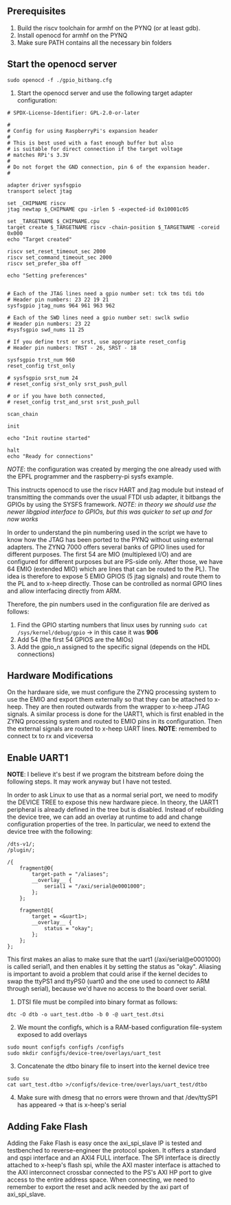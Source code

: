 ## Prerequisites

1. Build the riscv toolchain for armhf on the PYNQ (or at least gdb). 
2. Install openocd for armhf on the PYNQ
3. Make sure PATH contains all the necessary bin folders

## Start the openocd server
```
sudo openocd -f ./gpio_bitbang.cfg
```

1. Start the openocd server and use the following target adapter configuration: 

```
# SPDX-License-Identifier: GPL-2.0-or-later

#
# Config for using RaspberryPi's expansion header
#
# This is best used with a fast enough buffer but also
# is suitable for direct connection if the target voltage
# matches RPi's 3.3V
#
# Do not forget the GND connection, pin 6 of the expansion header.
#

adapter driver sysfsgpio
transport select jtag

set _CHIPNAME riscv
jtag newtap $_CHIPNAME cpu -irlen 5 -expected-id 0x10001c05

set _TARGETNAME $_CHIPNAME.cpu
target create $_TARGETNAME riscv -chain-position $_TARGETNAME -coreid 0x000
echo "Target created"

riscv set_reset_timeout_sec 2000
riscv set_command_timeout_sec 2000
riscv set_prefer_sba off

echo "Setting preferences"


# Each of the JTAG lines need a gpio number set: tck tms tdi tdo
# Header pin numbers: 23 22 19 21
sysfsgpio jtag_nums 964 961 963 962

# Each of the SWD lines need a gpio number set: swclk swdio
# Header pin numbers: 23 22
#sysfsgpio swd_nums 11 25

# If you define trst or srst, use appropriate reset_config
# Header pin numbers: TRST - 26, SRST - 18

sysfsgpio trst_num 960
reset_config trst_only

# sysfsgpio srst_num 24
# reset_config srst_only srst_push_pull

# or if you have both connected,
# reset_config trst_and_srst srst_push_pull

scan_chain

init

echo "Init routine started"

halt
echo "Ready for connections"
```
_NOTE_: the configuration was created by merging the one already used with the EPFL programmer and the raspberry-pi sysfs example. 

This instructs openocd to use the riscv HART and jtag module but instead of transmitting the commands over the usual FTDI usb adapter, it bitbangs the GPIOs by using the SYSFS framework. 
_NOTE: in theory we should use the newer libgpiod interface to GPIOs, but this was quicker to set up and for now works_

In order to understand the pin numbering used in the script we have to know how the JTAG has been ported to the PYNQ without using external adapters. 
The ZYNQ 7000 offers several banks of GPIO lines used for different purposes. The first 54 are MIO (multiplexed I/O) and are configured for different purposes but are PS-side only. After those, we have 64 EMIO (extended MIO) which are lines that can be routed to the PL). The idea is therefore to expose 5 EMIO GPIOS (5 jtag signals) and route them to the PL and to x-heep directly. Those can be controlled as normal GPIO lines and allow interfacing directly from ARM. 

Therefore, the pin numbers used in the configuration file are derived as follows:
1. Find the GPIO starting numbers that linux uses by running ``` sudo cat /sys/kernel/debug/gpio ``` -> in this case it was __906__
2. Add 54 (the first 54 GPIOS are the MIOs)
3. Add the gpio_n assigned to the specific signal (depends on the HDL connections)


## Hardware Modifications
On the hardware side, we must configure the ZYNQ processing system to use the EMIO and export them externally so that they can be attached to x-heep. They are then routed outwards from the wrapper to x-heep JTAG signals. 
A similar process is done for the UART1, which is first enabled in the ZYNQ processing system and routed to EMIO pins in its configuration. Then the external signals are routed to x-heep UART lines. 
__NOTE__: remembed to connect tx to rx and viceversa

## Enable UART1
__NOTE__: I believe it's best if we program the bitstream before doing the following steps. It may work anyway but I have not tested.

In order to ask Linux to use that as a normal serial port, we need to modify the DEVICE TREE to expose this new hardware piece. In theory, the UART1 peripheral is already defined in the tree but is disabled. Instead of rebuilding the device tree, we can add an overlay at runtime to add and change configuration properties of the tree. In particular, we need to extend the device tree with the following: 

```
/dts-v1/;
/plugin/;

/{
	fragment@0{
		target-path = "/aliases";
		__overlay__ {
			serial1 = "/axi/serial@e0001000";	
		};
	};

	fragment@1{
		target = <&uart1>;
		__overlay__ {
			status = "okay";
		};
	};
};

```
This first makes an alias to make sure that the uart1 (/axi/serial@e0001000) is called serial1, and then enables it by setting the status as "okay". Aliasing is important to avoid a problem that could arise if the kernel decides to swap the ttyPS1 and ttyPS0 (uart0 and the one used to connect to ARM through serial), because we'd have no access to the board over serial. 

1. DTSI file must be compiled into binary format as follows:

```
dtc -O dtb -o uart_test.dtbo -b 0 -@ uart_test.dtsi
```
2. We mount the configfs, which is a RAM-based configuration file-system exposed to add overlays
```
sudo mount configfs configfs /configfs
sudo mkdir configfs/device-tree/overlays/uart_test
```
3. Concatenate the dtbo binary file to insert into the kernel device tree
```
sudo su
cat uart_test.dtbo >/configfs/device-tree/overlays/uart_test/dtbo
```
4. Make sure with dmesg that no errors were thrown and that /dev/ttySP1 has appeared -> that is x-heep's serial 

## Adding Fake Flash
Adding the Fake Flash is easy once the axi_spi_slave IP is tested and testbenched to reverse-engineer the protocol spoken. It offers a standard and qspi interface and an AXI4 FULL interface. The SPI interface is directly attached to x-heep's flash spi, while the AXI master interface is attached to the AXI interconnect crossbar connected to the PS's AXI HP port to give access to the entire address space. 
When connecting, we need to remember to export the reset and aclk needed by the axi part of axi_spi_slave.
